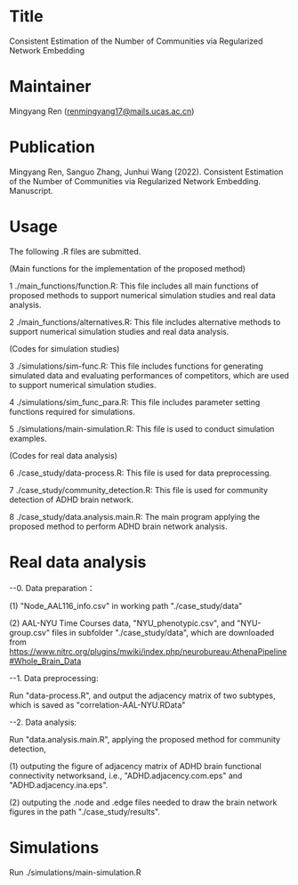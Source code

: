 # Title
Consistent Estimation of the Number of Communities via Regularized Network Embedding

# Maintainer
Mingyang Ren (renmingyang17@mails.ucas.ac.cn)

# Publication
Mingyang Ren, Sanguo Zhang, Junhui Wang (2022). Consistent Estimation of the Number of Communities via Regularized Network Embedding. Manuscript.

# Usage
The following .R files are submitted.

(Main functions for the implementation of the proposed method)

1 ./main_functions/function.R: This file includes all main functions of proposed methods to support numerical simulation studies and real data analysis.

2 ./main_functions/alternatives.R: This file includes alternative methods to support numerical simulation studies and real data analysis.

(Codes for simulation studies)

3 ./simulations/sim-func.R: This file includes functions for generating simulated data and evaluating performances of competitors, which are used to support numerical simulation studies.

4 ./simulations/sim_func_para.R: This file includes parameter setting functions required for simulations.

5 ./simulations/main-simulation.R: This file is used to conduct simulation examples.

(Codes for real data analysis)

6 ./case_study/data-process.R: This file is used for data preprocessing.

7 ./case_study/community_detection.R: This file is used for community detection of ADHD brain network.

8 ./case_study/data.analysis.main.R: The main program applying the proposed method to perform ADHD brain network analysis.


# Real data analysis
--0. Data preparation：

(1) "Node_AAL116_info.csv" in working path "./case_study/data"

(2) AAL-NYU Time Courses data,  "NYU_phenotypic.csv", and "NYU-group.csv" files in subfolder "./case_study/data", which are downloaded from https://www.nitrc.org/plugins/mwiki/index.php/neurobureau:AthenaPipeline#Whole_Brain_Data

--1. Data preprocessing: 

Run "data-process.R", and output the adjacency matrix of two subtypes, which is saved as "correlation-AAL-NYU.RData"

--2. Data analysis: 

Run "data.analysis.main.R", applying the proposed method for community detection,

(1) outputing the figure of adjacency matrix of ADHD brain functional connectivity networksand, i.e., "ADHD.adjacency.com.eps" and "ADHD.adjacency.ina.eps".

(2) outputing the .node and .edge files needed to draw the brain network figures in the path "./case_study/results".


# Simulations
Run ./simulations/main-simulation.R

